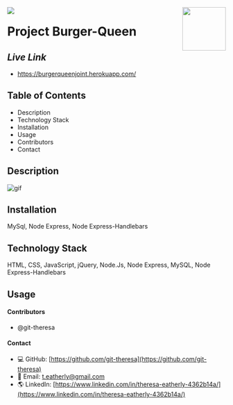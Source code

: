 <img align="left" src= "https://img.shields.io/badge/License-MIT-green">

<img align="right" width="100" height="100" src="https://avatars2.githubusercontent.com/u/57425164?v=4">

 
#   
 
  # **Project** Burger-Queen
  
  ##  **_Live Link_** 
  * https://burgerqueenjoint.herokuapp.com/
  
  ##  **Table of Contents**
  * Description
  * Technology Stack
  * Installation
  * Usage
  * Contributors
  * Contact
  
  ##  **Description**
 

 <img src= "public/assets/images/burger.gif" alt="gif" />
 

  ## **Installation**
  MySql, Node Express, Node Express-Handlebars
 
  ## **Technology Stack**
 HTML, CSS, JavaScript, jQuery, Node.Js, Node Express, MySQL, Node Express-Handlebars

  ##  **Usage**

 





  #### **Contributors** 
* @git-theresa

#### **Contact**
* :computer:  GitHub: [https://github.com/git-theresa](https://github.com/git-theresa) 
* :e-mail:  Email: [t.eatherly@gmail.com](t.eatherly@gmail.com)
* :earth_americas:  LinkedIn: [https://www.linkedin.com/in/theresa-eatherly-4362b14a/](https://www.linkedin.com/in/theresa-eatherly-4362b14a/)
